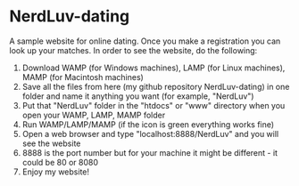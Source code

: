 # NerdLuv-dating
A sample website for online dating. Once you make a registration you can look up your matches.
In order to see the website, do the following:
1) Download WAMP (for Windows machines), LAMP (for Linux machines), MAMP (for Macintosh machines)
2) Save all the files from here (my github repository NerdLuv-dating) in one folder and name it anything you want (for example, "NerdLuv")
3) Put that "NerdLuv" folder in the "htdocs" or "www" directory when you open your WAMP, LAMP, MAMP folder
4) Run WAMP/LAMP/MAMP (if the icon is green everything works fine)
5) Open a web browser and type "localhost:8888/NerdLuv" and you will see the website
6) 8888 is the port number but for your machine it might be different - it could be 80 or 8080
7) Enjoy my website!
